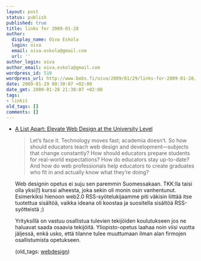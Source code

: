 ```yaml
---
layout: post
status: publish
published: true
title: links for 2009-01-28
author:
  display_name: Oiva Eskola
  login: oiva
  email: oiva.eskola@gmail.com
  url: ''
author_login: oiva
author_email: oiva.eskola@gmail.com
wordpress_id: 519
wordpress_url: http://www.bobs.fi/oiva/2009/01/29/links-for-2009-01-28/
date: 2009-01-29 00:30:07 +02:00
date_gmt: 2009-01-28 21:30:07 +02:00
tags:
- linkit
old_tags: []
comments: []
---
```

<ul class="delicious">
<li>
<div class="delicious-link"><a href="http://alistapart.com/articles/elevatewebdesignattheuniversitylevel">A List Apart: Elevate Web Design at the University Level</a></div></p>
<blockquote><div class="delicious-extended">Let&rsquo;s face it. Technology moves fast; academia doesn&rsquo;t. So how should educators teach web design and development&mdash;subjects that change constantly? How should educators prepare students for real-world expectations? How do educators stay up-to-date? And how do web professionals help educators to create graduates who fit in and actually know what they&rsquo;re doing?</div></blockquote>
<p>Web designin opetus ei suju sen paremmin Suomessakaan. TKK:lla taisi olla yksi(!) kurssi aiheesta, joka sekin oli monin osin vanhentunut. Esimerkiksi hienoon web2.0 RSS-syötelukijaamme piti väkisin liittää itse tuotettua sisältöä, vaikka ideana oli koostaa ja suositella sisältöä RSS-syötteistä ;)</p>
<p>Yrityksillä on vastuu osallistua tulevien tekijöiden koulutukseen jos ne haluavat saada osaavia tekijöitä. Yliopisto-opetus laahaa noin viisi vuotta jäljessä, enkä usko, että tilanne tulee muuttumaan ilman alan firmojen osallistumista opetukseen.</p>
<div class="delicious-tags">(old_tags: <a href="http://delicious.com/oiva/webdesign">webdesign</a>)</div></li>
</ul>
